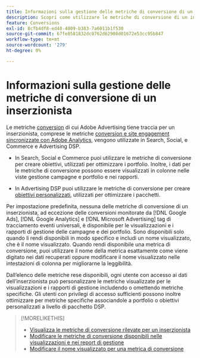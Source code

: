 ```yaml
---
title: Informazioni sulla gestione delle metriche di conversione di un inserzionista
description: Scopri come utilizzare le metriche di conversione di un inserzionista tracciate da Adobe Advertising.
feature: Conversions
exl-id: 8cfb4df8-ed48-4809-b383-7a6011b1f530
source-git-commit: 67fe8581832dc0762d62908d01672e53cc95b847
workflow-type: tm+mt
source-wordcount: '279'
ht-degree: 0%

---
```


# Informazioni sulla gestione delle metriche di conversione di un inserzionista

Le metriche [conversion](/help/search-social-commerce/glossary.md#c-d) di cui Adobe Advertising tiene traccia per un inserzionista, comprese le metriche [conversion e site engagement sincronizzate con Adobe Analytics](/help/integrations/analytics/analytics-data-in-advertising.md), vengono utilizzate in Search, Social, e Commerce e Advertising DSP.

* In Search, Social e Commerce puoi utilizzare le metriche di conversione per creare obiettivi, utilizzati per ottimizzare i portfolio. Inoltre, i dati per le metriche di conversione possono essere visualizzati in colonne nelle viste gestione campagne e portfolio e nei rapporti.

* In Advertising DSP puoi utilizzare le metriche di conversione per creare [obiettivi personalizzati](/help/dsp/optimization/custom-goal.md), utilizzati per ottimizzare i pacchetti.

Per impostazione predefinita, nessuna delle metriche di conversione di un inserzionista, ad eccezione delle conversioni monitorate da [!DNL Google Ads], [!DNL Google Analytics] e [!DNL Microsoft Advertising] tag di tracciamento eventi universali, è disponibile per le visualizzazioni e i rapporti di gestione delle campagne e dei portfolio. Sono disponibili solo quando li rendi disponibili in modo specifico e includi un nome visualizzato, che è il nome visualizzato. Quando rendi disponibile una metrica di conversione, puoi utilizzare il nome della metrica esattamente come viene digitato nei dati recuperati oppure modificare il nome visualizzato nelle intestazioni di colonna per migliorarne la leggibilità.

Dall’elenco delle metriche rese disponibili, ogni utente con accesso ai dati dell’inserzionista può personalizzare le metriche visualizzate per le visualizzazioni e i rapporti di gestione includendo o omettendo metriche specifiche. Gli utenti con privilegi di accesso sufficienti possono inoltre ottimizzare per metriche specifiche associandole a portfolio o obiettivi personalizzati a livello di pacchetto DSP.

>[!MORELIKETHIS]
>
>* [Visualizza le metriche di conversione rilevate per un inserzionista](conversion-metric-view-tracked.md)
>* [Modificare le metriche di conversione disponibili nelle visualizzazioni e nei report di gestione](conversion-metric-edit-available.md)
>* [Modificare il nome visualizzato per una metrica di conversione](conversion-metric-edit-display-name.md)
